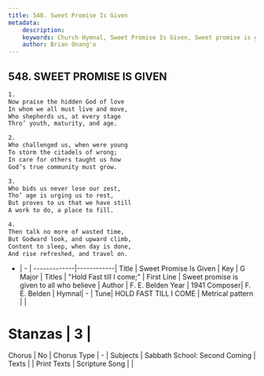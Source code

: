 ```yaml
---
title: 548. Sweet Promise Is Given
metadata:
    description: 
    keywords: Church Hymnal, Sweet Promise Is Given, Sweet promise is given to all who believe, "Hold Fast till I come;" 
    author: Brian Onang'o
---
```



## 548. SWEET PROMISE IS GIVEN

```txt
1.
Now praise the hidden God of love
In whom we all must live and move,
Who shepherds us, at every stage
Thro’ youth, maturity, and age.

2.
Who challenged us, when were young
To storm the citadels of wrong;
In care for others taught us how
God’s true community must grow.

3.
Who bids us never lose our zest,
Tho’ age is urging us to rest,
But proves to us that we have still
A work to do, a place to fill.

4.
Then talk no more of wasted time,
But Godward look, and upward climb,
Content to sleep, when day is done,
And rise refreshed, and travel on.
```

- |   -  |
-------------|------------|
Title | Sweet Promise Is Given |
Key | G Major |
Titles | "Hold Fast till I come;"  |
First Line | Sweet promise is given to all who believe |
Author | F. E. Belden
Year | 1941
Composer| F. E. Belden |
Hymnal|  - |
Tune| HOLD FAST TILL I COME |
Metrical pattern | |
# Stanzas | 3 |
Chorus | No |
Chorus Type | - |
Subjects | Sabbath School: Second Coming |
Texts |  |
Print Texts | 
Scripture Song |  |
  

